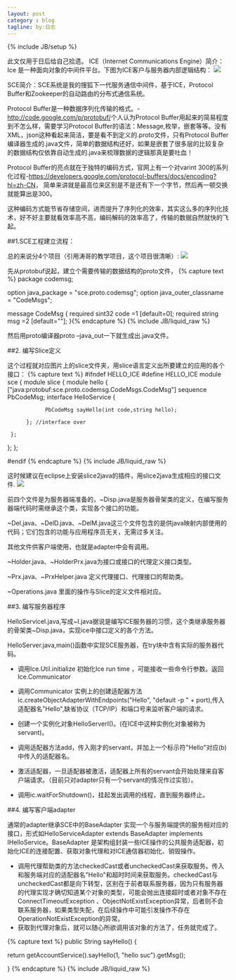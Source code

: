 ```yaml
---
layout: post
category : blog
tagline: by:日志
---
```

{% include JB/setup %}

  此文仅用于日后给自己拾遗。
  ICE（Internet Communications Engine）简介：Ice 是一种面向对象的中间件平台。下图为ICE客户与服务器内部逻辑结构：
![](http://1812.img.pp.sohu.com.cn/images/blog/2012/9/10/13/2/u251673670_13a72890cbfg85_blog.jpg)

  SCE简介：SCE系统是我的搜狐下一代服务通信中间件，基于ICE，Protocol Buffer和Zookeeper的自动路由的分布式通信系统。      

   Protocol Buffer是一种数据序列化传输的格式。- <http://code.google.com/p/protobuf/>个人认为Protocol Buffer用起来的简易程度到不怎么样，需要学习Protocol Buffer的语法：Message,枚举，嵌套等等。没有XML，json这种看起来简洁，要是看不到定义的.proto文件，只有Protocol Buffer编译器生成的.java文件，简单的数据结构还好，如果是嵌套了很多层的比较复杂的数据结构仅依靠自动生成的.java来梳理数据的逻辑那真是要吐血！

Protocol Buffer的亮点就在于独特的编码方式，官网上有一个对varint 300的系列化过程-<https://developers.google.com/protocol-buffers/docs/encoding?hl=zh-CN>，
简单来讲就是最高位来区别是不是还有下一个字节，然后再一顿交换就能算出是300。

这种编码方式能节省存储空间，进而提升了序列化的效率，其实这么多的序列化技术，好不好主要就看效率高不高，编码解码的效率高了，传输的数据自然就快的飞起。

##1.SCE工程建立流程：

总的来说分4个项目（引用涛哥的教学项目，这个项目很清晰）:
![](http://1882.img.pp.sohu.com.cn/images/blog/2012/9/10/0/23/u251673670_13a6fb5f92cg86_blog.jpg)

   先从protobuf说起，建立个需要传输的数据结构的proto文件，
{% capture text %}
package codemsg;

option java_package = "sce.proto.codemsg";
option java_outer_classname = "CodeMsgs";

message CodeMsg {
   required sint32 code =1 [default=0];
   required string msg =2 [default=""];
}{% endcapture %}
{% include JB/liquid_raw %}

  然后用proto编译器proto –java_out一下就生成出.java文件。


##2. 编写Slice定义

  这个过程就对应图片上的slice文件夹，用slice语言定义出所要建立的应用的各个接口：
{% capture text %}
#ifndef HELLO_ICE
#define HELLO_ICE
module sce {
  module slice {
   module hello {
   ["java:protobuf:sce.proto.codemsg.CodeMsgs.CodeMsg"] sequence<byte> PbCodeMsg;
    interface HelloService {

                PbCodeMsg sayHello(int code,string hello);

          }; //interface over

     };
   };
};

#endif
{% endcapture %}
{% include JB/liquid_raw %}


   这时候建议在eclipse上安装slice2java的插件，用slice2java生成相应的接口文件.
 ![](http://1832.img.pp.sohu.com.cn/images/blog/2012/9/10/0/25/u251673670_13a6fb7f101g85_blog.jpg) 

前四个文件是为服务器端准备的，~Disp.java是服务器骨架类的定义，在编写服务器端代码时需继承这个类，实现各个接口的功能。

~Del.java、~DelD.java、~DelM.java这三个文件包含的是供java映射内部使用的代码；它们包含的功能与应用程序员无关，无需过多关注。

其他文件供客户端使用，也就是adapter中会有调用。

~Holder.java、~HolderPrx.java为接口或接口的代理定义接口类型。

~Prx.java、~PrxHelper.java 定义代理接口、代理接口的帮助类。

~Operations.java 里面的操作与Slice的定义文件相对应。


##3. 编写服务器程序

   HelloServiceI.java,写成~I.java据说是编写ICE服务器的习惯，这个类继承服务器的骨架类~Disp.java，实现ice中接口定义的各个方法。

   HelloServer.java,main()函数中实现SCE服务器，在try块中含有实际的服务器代码。

- 调用Ice.Util.initialize 初始化Ice run time ，可能接收一些命令行参数。返回Ice.Communicator

- 调用Communicator 实例上的创建适配器方法ic.createObjectAdapterWithEndpoints("Hello", "default -p " + port),传入适配器名"Hello",缺省协议（TCP/IP）和端口号来监听客户端的请求。

- 创建一个实例化对象HelloServerI()。(在ICE中这种实例化对象被称为servant)。

- 调用适配器方法add，传入刚才的servant，并加上一个标示符"Hello"对应(b)中传入的适配器名。

- 激活适配器，一旦适配器被激活，适配器上所有的servant会开始处理来自客户端请求。（目前只对adapter只有一个servant的情况作过实验）。

- 调用ic.waitForShutdown()，挂起发出调用的线程，直到服务器终止。


##4. 编写客户端adapter

  通常的adapter继承SCE中的BaseAdapter 实现一个与服务端提供的服务相对应的接口，形式如HelloServiceAdapter extends BaseAdapter implements IHelloService。BaseAdapter 是架构组封装一些ICE操作的公共服务适配器，初始化ICE的连接配置、获取对象代理和对ICE通信器初始化、销毁操作。

- 调用代理帮助类的方法checkedCast或者uncheckedCast来获取服务。传入和服务端对应的适配器名"Hello"和超时时间来获取服务。checkedCast与uncheckedCast都是向下转型，区别在于前者联系服务器，因为只有服务器的代理实现才确切知道某个对象的类型，可能会抛出连接超时或者对象不存在ConnectTimeoutException 、ObjectNotExistException异常，后者则不会联系服务器，如果类型失配，在后续操作中可能引发操作不存在OperationNotExistException的异常。
- 获取到代理对象后，就可以随心所欲调用该对象的方法了，任务就完成了。


{% capture text %}
public String sayHello() {

return getAccountService().sayHello(1, "hello suc").getMsg();

}
{% endcapture %}
{% include JB/liquid_raw %}